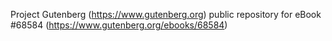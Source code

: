 Project Gutenberg (https://www.gutenberg.org) public repository for
eBook #68584 (https://www.gutenberg.org/ebooks/68584)
